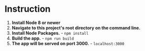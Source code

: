 # Instruction

1. **Install Node 8 or newer**
2. **Navigate to this project's root directory on the command line.**
3. **Install Node Packages.** - `npm install`
4. **Build the app.** - `npm run build`
5. **The app will be served on port 3000.** - `localhost:3000`
